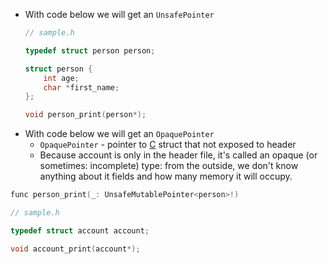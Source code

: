 - With code below we will get an `UnsafePointer`
	```c
	// sample.h

	typedef struct person person;

	struct person {
		int age;
		char *first_name;
	};

	void person_print(person*);
	```
- With code below we will get an `OpaquePointer`
	- `OpaquePointer` - pointer to [C](../../../C.md) struct that not exposed to header
	- Because account is only in the header file, it's called an opaque (or sometimes: incomplete) type: from the outside, we don't know anything about it fields and how many memory it will occupy.
```c
func person_print(_: UnsafeMutablePointer<person>!)

// sample.h

typedef struct account account;

void account_print(account*);
```
